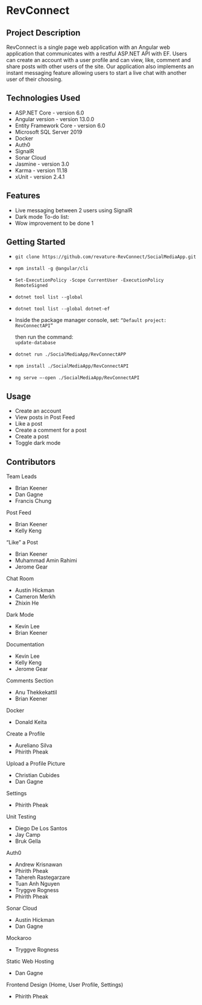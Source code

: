 
# RevConnect

## Project Description

RevConnect is a single page web application with an Angular web application that communicates with a restful ASP.NET API with EF. Users can create an account with a user profile and can view, like, comment and share posts with other users of the site. Our application also implements an instant messaging feature allowing users to start a live chat with another user of their choosing.

## Technologies Used

* ASP.NET Core - version 6.0                        
* Angular version - version 13.0.0                 
* Entity Framework Core - version 6.0
* Microsoft SQL Server 2019
* Docker
* Auth0
* SignalR                                  	
* Sonar Cloud
* Jasmine - version 3.0
* Karma - version 11.18
* xUnit - version 2.4.1

## Features

* Live messaging between 2 users using SignalR 
* Dark mode
To-do list:
* Wow improvement to be done 1

## Getting Started

- `git clone https://github.com/revature-RevConnect/SocialMediaApp.git`
- `npm install -g @angular/cli`
- `Set-ExecutionPolicy -Scope CurrentUser -ExecutionPolicy RemoteSigned`
- `dotnet tool list --global`
- `dotnet tool list --global dotnet-ef`

- Inside the package manager console, set: 
 `“Default project: RevConnectAPI”`

  then run the command:  
  `update-database`

- `dotnet run ./SocialMediaApp/RevConnectAPP`
- `npm install ./SocialMediaApp/RevConnectAPI`
- `ng serve –-open ./SocialMediaApp/RevConnectAPI`


## Usage
- Create an account 
- View posts in Post Feed
- Like a post
- Create a comment for a post
- Create a post 
- Toggle dark mode


## Contributors

Team Leads
- Brian Keener 
- Dan Gagne
- Francis Chung

Post Feed
- Brian Keener
- Kelly Keng

“Like” a Post
- Brian Keener
- Muhammad Amin Rahimi
- Jerome Gear

Chat Room
- Austin Hickman
- Cameron Merkh   
- Zhixin He

Dark Mode
- Kevin Lee
- Brian Keener

Documentation
- Kevin Lee
- Kelly Keng
- Jerome Gear

Comments Section 
- Anu Thekkekattil
- Brian Keener

Docker 
- Donald Keita

Create a Profile
- Aureliano Silva
- Phirith Pheak

Upload a Profile Picture
- Christian Cubides
- Dan Gagne

Settings 
- Phirith Pheak

Unit Testing
- Diego De Los Santos
- Jay Camp  
- Bruk Gella  

Auth0
- Andrew Krisnawan
- Phirith Pheak
- Tahereh Rastegarzare
- Tuan Anh Nguyen
- Tryggve Rogness
- Phirith Pheak

Sonar Cloud 
- Austin Hickman
- Dan Gagne

Mockaroo 
- Tryggve Rogness

Static Web Hosting
- Dan Gagne

Frontend Design (Home, User Profile, Settings)
- Phirith Pheak

